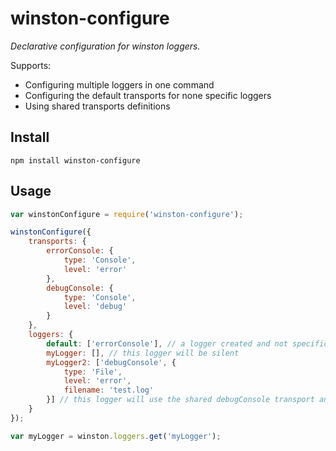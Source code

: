 # winston-configure

*Declarative configuration for winston loggers.*

Supports:
  - Configuring multiple loggers in one command
  - Configuring the default transports for none specific loggers
  - Using shared transports definitions

## Install

    npm install winston-configure

## Usage

```javascript
var winstonConfigure = require('winston-configure');

winstonConfigure({
	transports: {
		errorConsole: {
			type: 'Console',
			level: 'error'
		},
		debugConsole: {
			type: 'Console',
			level: 'debug'
		}
	},
	loggers: {
		default: ['errorConsole'], // a logger created and not specifically configured will get these transports
		myLogger: [], // this logger will be silent
		myLogger2: ['debugConsole', {
			type: 'File',
			level: 'error',
			filename: 'test.log'
		}] // this logger will use the shared debugConsole transport and a custom file transport definition
	}
});

var myLogger = winston.loggers.get('myLogger');
```